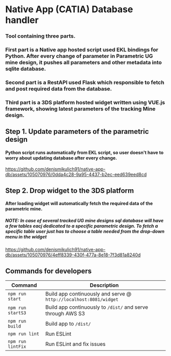 <!-- markdownlint-disable MD001 MD024 -->
# Native App (CATIA) Database handler

### Tool containing three parts. 
### First part is a Native app hosted script used EKL bindings for Python. After every change of parameter in Parametric UG mine design, it pushes all parameters and other metadata into sqlite database.
### Second part is a RestAPI used Flask which responsible to fetch and post required data from the database.
### Third part is a 3DS platform hosted widget written using VUE.js framework, showing latest parameters of the tracking Mine design.

## Step 1. Update parameters of the parametric design
#### Python script runs automatically from EKL script, so user doesn't have to worry about updating database after every change.




https://github.com/denismikulich91/native-app-db/assets/105070976/0dda4c28-9a95-4437-b2ec-eed639eed8cd



## Step 2. Drop widget to the 3DS platform
#### After loading widget will automatically fetch the required data of the parametric mine.
##### NOTE: In case of several tracked UG mine designs sql database will have a few tables eacj dedicated to a specific parametric design. To fetch a specific table user just has to choose a table needed from the drop-down menu in the widget



https://github.com/denismikulich91/native-app-db/assets/105070976/4eff8339-430f-477a-8e18-7f3d81a8240d



## Commands for developers

| Command           | Description                                                       |
| ----------------- | ----------------------------------------------------------------- |
| `npm run start`   | Build app continuously and serve @ `http://localhost:8081/widget` |
| `npm run startS3` | Build app continuously to `/dist/` and serve through AWS S3       |
| `npm run build`   | Build app to `/dist/`                                             |
| `npm run lint`    | Run ESLint                                                        |
| `npm run lintFix` | Run ESLint and fix issues                                         |
